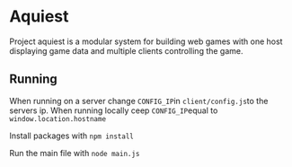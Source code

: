# Aquiest
Project aquiest is a modular system for building web games with one host displaying game data and multiple clients controlling the game.

## Running
When running on a server change `CONFIG_IP`in `client/config.js`to the servers ip. When running locally ceep `CONFIG_IP`equal to `window.location.hostname`

Install packages with `npm install`

Run the main file with `node main.js`
